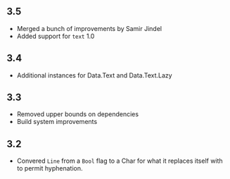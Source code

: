 3.5
---
* Merged a bunch of improvements by Samir Jindel
* Added support for `text` 1.0

3.4
---
* Additional instances for Data.Text and Data.Text.Lazy

3.3
---
* Removed upper bounds on dependencies
* Build system improvements

3.2
---
* Convered `Line` from a `Bool` flag to a Char for what it replaces itself with to permit hyphenation.
